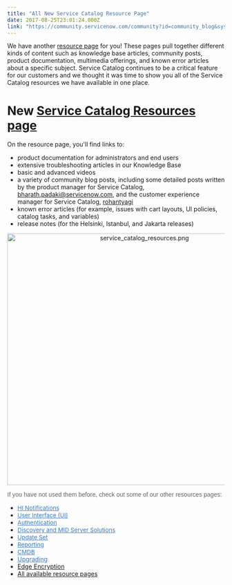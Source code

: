 ```yaml
---
title: "All New Service Catalog Resource Page"
date: 2017-08-25T23:01:24.000Z
link: "https://community.servicenow.com/community?id=community_blog&sys_id=706ceaa1dbd0dbc01dcaf3231f961914"
---
```

<p>We have another <a title="i.service-now.com/kb_view.do?sysparm_article=KB0540930" href="https://hi.service-now.com/kb_view.do?sysparm_article=KB0540930">resource page</a> for you! These pages pull together different kinds of content such as knowledge base articles, community posts, product documentation, multimedia offerings, and known error articles about a specific subject. Service Catalog continues to be a critical feature for our customers and we thought it was time to show you all of the Service Catalog resources we have available in one place.</p><p></p><h1>New <a title="i.service-now.com/kb_view.do?sysparm_article=KB0546914" href="https://hi.service-now.com/kb_view.do?sysparm_article=KB0546914">Service Catalog Resources page</a></h1><p>On the resource page, you'll find links to:</p><ul><li>product documentation for administrators and end users</li><li>extensive troubleshooting articles in our Knowledge Base</li><li>basic and advanced videos</li><li>a variety of community blog posts, including some detailed posts written by the product manager for Service Catalog, <a title="bharath.padaki@servicenow.com" __default_attr="14827" __jive_macro_name="user" class="jive_macro jive_macro_user" data-orig-content="bharath.padaki@servicenow.com" data-renderedposition="225.1875_777.296875_226_16" href="/community?id=community_user_profile&user=3a44d661db5c1fc09c9ffb651f9619d4">bharath.padaki@servicenow.com</a>, and the customer experience manager for Service Catalog, <a title="rohantyagi" __default_attr="74171" __jive_macro_name="user" class="jive_macro jive_macro_user" data-orig-content="rohantyagi" data-renderedposition="246.1875_383.359375_85_16" href="/community?id=community_user_profile&user=a5611269db981fc09c9ffb651f9619cb">rohantyagi</a></li><li>known error articles (for example, issues with cart layouts, UI policies, catalog tasks, and variables)</li><li>release notes (for the Helsinki, Istanbul, and Jakarta releases)</li></ul><p style="text-align: center;"><img   alt="service_catalog_resources.png" class="image-2 jive-image" src="5c270186db50d344e9737a9e0f9619b0.iix" style="width: 620px; height: 583px;"/></p><p style="text-align: center;"></p><p style="font-family: arial, sans-serif; color: #666666;"></p><p style="font-family: arial, sans-serif; color: #666666;">If you have not used them before, check out some of our other resources pages:</p><ul><li><a title="" _jive_internal="true" data-containerid="1007" data-containertype="37" data-objectid="3973" data-objecttype="38" href="/community?id=community_blog&sys_id=c26dea29dbd0dbc01dcaf3231f961995" style="font-family: inherit; font-style: inherit; font-weight: inherit; font-size: 13.3333px; color: #3778c7;">HI Notifications </a></li><li><span style="font-weight: inherit; font-style: inherit; font-size: 10pt; font-family: inherit; color: #000000;"><a title="" _jive_internal="true" data-containerid="1007" data-containertype="37" data-objectid="3941" data-objecttype="38" href="/community?id=community_blog&sys_id=612d66e5dbd0dbc01dcaf3231f961925" style="font-weight: inherit; font-style: inherit; font-size: 13.3333px; font-family: inherit; color: #3778c7;">User Interface (UI) </a></span></li><li><span style="font-weight: inherit; font-style: inherit; font-size: 10pt; font-family: inherit; color: #000000;"><a title="" _jive_internal="true" data-containerid="2927" data-containertype="37" data-objectid="3810" data-objecttype="38" href="/community?id=community_blog&sys_id=2c7c22e1dbd0dbc01dcaf3231f961908" style="font-weight: inherit; font-style: inherit; font-size: 13.3333px; font-family: inherit; color: #3778c7;">Authentication</a></span></li><li><span style="font-weight: inherit; font-style: inherit; font-size: 10pt; font-family: inherit; color: #000000;"><a title="" _jive_internal="true" data-containerid="2927" data-containertype="37" data-objectid="3323" data-objecttype="38" href="/community?id=community_blog&sys_id=e61e626ddbd0dbc01dcaf3231f961964" style="font-weight: inherit; font-style: inherit; font-size: 13.3333px; font-family: inherit; color: #3778c7;">Discovery and MID Server Solutions</a></span></li><li><span style="font-weight: inherit; font-style: inherit; font-size: 10pt; font-family: inherit; color: #000000;"><a title="" _jive_internal="true" data-containerid="2927" data-containertype="37" data-objectid="3620" data-objecttype="38" href="/community?id=community_blog&sys_id=db0d6ea5dbd0dbc01dcaf3231f961906" style="font-weight: inherit; font-style: inherit; font-size: 13.3333px; font-family: inherit; color: #3778c7;">Update Set</a></span></li><li><span style="font-weight: inherit; font-style: inherit; font-size: 10pt; font-family: inherit; color: #000000;"><a title="" _jive_internal="true" data-containerid="2927" data-containertype="37" data-objectid="3676" data-objecttype="38" href="/community?id=community_blog&sys_id=b0dd66e9dbd0dbc01dcaf3231f96199a" style="font-weight: inherit; font-style: inherit; font-size: 13.3333px; font-family: inherit; color: #3778c7;">Reporting</a></span></li><li><span style="font-weight: inherit; font-style: inherit; font-size: 10pt; font-family: inherit; color: #000000;"><a title="" _jive_internal="true" data-containerid="2927" data-containertype="37" data-objectid="3750" data-objecttype="38" href="/community?id=community_blog&sys_id=933e62addbd0dbc01dcaf3231f961947" style="font-weight: inherit; font-style: inherit; font-size: 13.3333px; font-family: inherit; color: #3778c7;">CMDB</a></span></li><li><a title="" _jive_internal="true" data-containerid="2927" data-containertype="37" data-objectid="3794" data-objecttype="38" href="/community?id=community_blog&sys_id=b4bc6a25dbd0dbc01dcaf3231f961974" style="font-weight: inherit; font-style: inherit; font-family: inherit; color: #3778c7;">Upgrading</a></li><li><a title="" _jive_internal="true" href="/community?id=community_blog&sys_id=715e6aaddbd0dbc01dcaf3231f96196b">Edge Encryption</a></li><li><a title="i.service-now.com/kb_view.do?sysparm_article=KB0540930" href="https://hi.service-now.com/kb_view.do?sysparm_article=KB0540930">All available resource pages</a></li></ul>